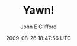 ---
title: 'Yawn!'
posts: 4
hash: 'sRyTIhVJ'
author: 'John E Clifford'
date: 2009-08-26 18:47:56 UTC
sources:
  - https://tokipona.yahoogroups.narkive.com/sRyTIhVJ
---